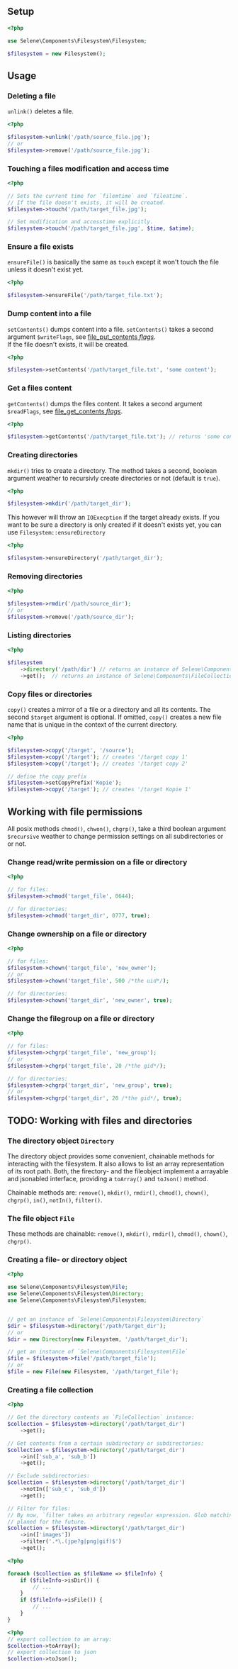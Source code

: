 
## Setup

```php
<?php

use Selene\Components\Filesystem\Filesystem;

$filesystem = new Filesystem();
```

## Usage

### Deleting a file
`unlink()` deletes a file.

```php
<?php

$filesystem->unlink('/path/source_file.jpg');
// or
$filesystem->remove('/path/source_file.jpg');
```
### Touching a files modification and access time

```php
<?php

// Sets the current time for `filemtime` and `fileatime`.
// If the file doesn't exists, it will be created.
$filesystem->touch('/path/target_file.jpg');

// Set modification and accesstime explicitly.
$filesystem->touch('/path/target_file.jpg', $time, $atime);
```

### Ensure a file exists
`ensureFile()` is basically the same as `touch` except it won't touch the file unless it
doesn't exist yet.

```php
<?php

$filesystem->ensureFile('/path/target_file.txt');
```

### Dump content into a file 
`setContents()` dumps content into a file. `setContents()` takes a second argument
`$writeFlags`, see [file_put_contents *flags*](http://www.php.net/manual/en/function.file-put-contents.php).  
If the file doesn't exists, it will be created.

```php
<?php

$filesystem->setContents('/path/target_file.txt', 'some content');
```
### Get a files content

`getContents()` dumps the files content. It takes a second argument
`$readFlags`, see [file_get_contents *flags*](http://www.php.net/manual/en/function.file-get-contents.php).

```php
<?php

$filesystem->getContents('/path/target_file.txt'); // returns 'some content'
```

### Creating directories

`mkdir()` tries to create a directory. The method
takes a second, boolean argument weather to recursivly create directories or
not (default is `true`).

```php
<?php

$filesystem->mkdir('/path/target_dir');
```

This however will throw an `IOExecption` if the target already exists. If you
want to be sure a directory is only created if it doesn't exists yet, you can
use `Filesystem::ensureDirectory`

```php
<?php

$filesystem->ensureDirectory('/path/target_dir');
```

### Removing directories

```php
<?php

$filesystem->rmdir('/path/source_dir');
// or
$filesystem->remove('/path/source_dir');
```


### Listing directories

```php
<?php

$filesystem
	->directory('/path/dir') // returns an instance of Selene\Components\Filesystem\Directory
	->get();  // returns an instance of Selene\Components\FileCollection
```

### Copy files or directories
`copy()` creates a mirror of a file or a directory and all its contents. The
second `$target` argument is optional. If omitted, `copy()` creates a new file
name that is unique in the context of the current directory.

```php
<?php

$filesystem->copy('/target', '/source');
$filesystem->copy('/target'); // creates '/target copy 1'
$filesystem->copy('/target'); // creates '/target copy 2'

// define the copy prefix
$filesystem->setCopyPrefix('Kopie');
$filesystem->copy('/target'); // creates '/target Kopie 1'
```

## Working with file permissions


All posix methods `chmod()`, `chwon()`, `chgrp()`, take a third boolean argument
`$recursive` weather to change permission settings on all subdirectories or or
not.


### Change read/write permission on a file or directory
```php
<?php

// for files:
$filesystem->chmod('target_file', 0644);

// for directories:
$filesystem->chmod('target_dir', 0777, true);
```
### Change ownership on a file or directory
```php
<?php

// for files:
$filesystem->chown('target_file', 'new_owner');
// or
$filesystem->chown('target_file', 500 /*the uid*/);

// for directories:
$filesystem->chown('target_dir', 'new_owner', true);
```

### Change the filegroup on a file or directory
```php
<?php

// for files:
$filesystem->chgrp('target_file', 'new_group');
// or
$filesystem->chgrp('target_file', 20 /*the gid*/);

// for directories:
$filesystem->chgrp('target_dir', 'new_group', true);
// or
$filesystem->chgrp('target_dir', 20 /*the gid*/, true);
```

## TODO: Working with files and directories

### The directory object `Directory`

The directory object provides some convenient, chainable methods for
interacting with the filesystem. 
It also allows to list an array representation of its root path. Both, the
firectory- and the fileobject implement a arrayable and jsonabled interface,
providing a `toArray()` and `toJson()` method. 

Chainable methods are: `remove()`, `mkdir()`, `rmdir()`, `chmod()`,
`chown()`, `chgrp()`, `in()`, `notIn()`, `filter()`.

### The file object `File`

These methods are chainable: `remove()`, `mkdir()`, `rmdir()`, `chmod()`,
`chown()`, `chgrp()`.

### Creating a file- or directory object

```php
<?php

use Selene\Components\Filesystem\File;
use Selene\Components\Filesystem\Directory;
use Selene\Components\Filesystem\Filesystem;


// get an instance of `Selene\Components\Filesystem\Directory`
$dir = $filesystem->directory('/path/target_dir'); 
// or
$dir = new Directory(new Filesystem, '/path/target_dir');

// get an instance of `Selene\Components\Filesystem\File`
$file = $filesystem->file('/path/target_file'); 
// or
$file = new File(new Filesystem, '/path/target_file');
```

### Creating a file collection
```php
<?php

// Get the directory contents as `FileCollection` instance:
$collection = $filesystem->directory('/path/target_dir')
	->get(); 

// Get contents from a certain subdirectory or subdirectories:
$collection = $filesystem->directory('/path/target_dir')
	->in(['sub_a', 'sub_b'])
	->get(); 

// Exclude subdirectories:
$collection = $filesystem->directory('/path/target_dir')
	->notIn(['sub_c', 'sub_d'])
	->get(); 

// Filter for files:
// By now, `filter takes an arbitrary regeular expression. Glob matching is
// planed for the future. `
$collection = $filesystem->directory('/path/target_dir')
	->in(['images'])
	->filter('.*\.(jpe?g|png|gif)$')
	->get(); 
```

```php
<?php

foreach ($collection as $fileName => $fileInfo) {
	if ($fileInfo->isDir()) {
		// ...		
	}	
	if ($fileInfo->isFile()) {
		// ...		
	}	
}

```

```php
<?php
// export collection to an array:
$collection->toArray();
// export collection to json
$collection->toJson();
```
